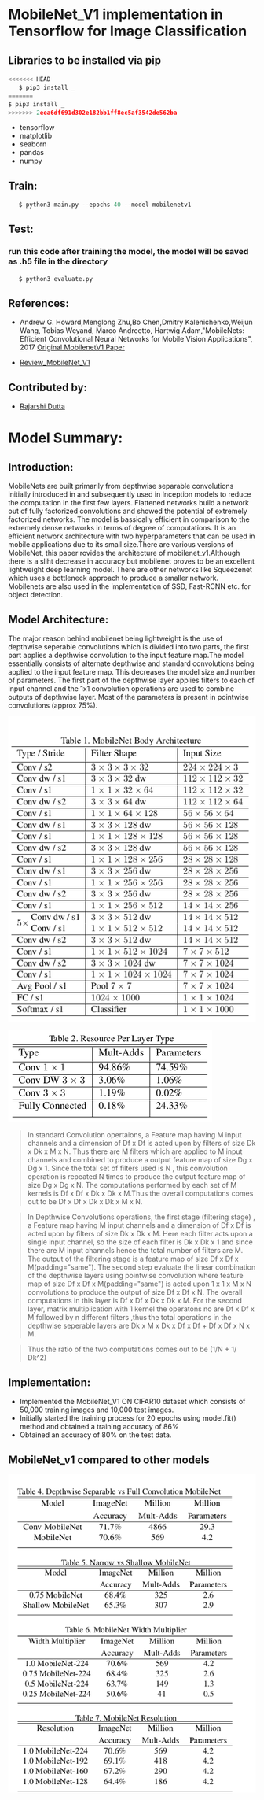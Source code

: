 # MobileNet_V1 implementation in Tensorflow for Image Classification

## Libraries to be installed via pip 
```py
<<<<<<< HEAD
   $ pip3 install _
=======
$ pip3 install _
>>>>>>> 2eea6df691d302e182bb1ff8ec5af3542de562ba
```

* tensorflow
* matplotlib
* seaborn
* pandas
* numpy


## Train:
```py
   $ python3 main.py --epochs 40 --model mobilenetv1
```
## Test:
### run this code after training the model, the model will be saved as .h5 file in the directory
```py
   $ python3 evaluate.py
```   

## References:

* Andrew G. Howard,Menglong Zhu,Bo Chen,Dmitry Kalenichenko,Weijun Wang, Tobias Weyand, Marco Andreetto, Hartwig Adam,"MobileNets: Efficient Convolutional Neural Networks for Mobile Vision Applications", 2017 [Original MobilenetV1 Paper](https://arxiv.org/pdf/1704.04861.pdf)

* [Review_MobileNet_V1](https://towardsdatascience.com/review-mobilenetv1-depthwise-separable-convolution-light-weight-model-a382df364b69)


## Contributed by:

* [Rajarshi Dutta](https://github.com/Rajarshi1001)

# Model Summary:

##  Introduction:

MobileNets are built primarily from depthwise separable convolutions initially introduced in  and subsequently
used in Inception models  to reduce the computation in the first few layers. Flattened networks  build a network
out of fully factorized convolutions and showed the potential of extremely factorized networks. The model is bassically efficient in comparison to the extremely dense networks in terms of degree of computations. It is an efficient network architecture with two hyperparameters that can be used in mobile applications due to its small size.There are various versions of MobileNet, this paper rovides the architecture of mobilenet_v1.Although there is a sliht decrease in accuracy but mobilenet proves to be an excellent lightweight deep learning model. There are other networks like Squeezenet which uses a bottleneck approach to produce a smaller network. Mobilenets are also used in the implementation of SSD, Fast-RCNN  etc. for object detection.

## Model Architecture:

The major reason behind mobilenet being lightweight is the use of depthwise seperable convolutions which is divided into two parts, the first part applies a depthwise convolution to the input feature map.The model essentially consists of alternate depthwise and standard convolutions being applied to the input feature map. This decreases the model size and number of parameters. The first part of the depthwise layer applies filters to each of input channel and the 1x1 convolution operations are used to combine outputs of depthwise layer. Most of the parameters is present  in pointwise convolutions (approx 75%).


![alt text](assets/architecture.png)



![alt text](assets/resource.png)



> In standard Convolution opertaions, a Feature map having M input channels and a dimension of Df x Df is acted upon by filters of size Dk x Dk x M x N. Thus there are M filters which are applied to M input channels and combined to produce a output feature map of size Dg x Dg x 1. Since the total set of filters used is N , this convolution operation is repeated N times to produce the output feature map of size Dg x Dg x N. The computations performed by each set of M kernels is Df x Df x Dk x Dk x M.Thus the overall computations comes out to be Df x Df x Dk x Dk x M x N. 

> In Depthwise Convolutions operations, the first stage (filtering stage) , a Feature map having M input channels and a dimension of Df x Df is acted upon by filters of size Dk x Dk x M. Here each filter acts upon a single input channel, so the size of each filter is Dk x Dk x 1 and since there are M input channels hence the total number of filters are M. The output of the filtering stage is a feature map of size Df x Df x M(padding="same"). The second step evaluate the linear combination of the depthwise layers using pointwise convolution where feature map of size Df x Df x M(padding="same") is acted upon 1 x 1 x M x N convolutions to produce the output of size  Df x Df x N. The overall computations in this layer is Df x Df x Dk x Dk x M. For the second layer, matrix  multiplication with 1 kernel the operatons no are Df x Df x M followed by n different filters ,thus the total operations in the depthwise seperable layers are Dk x M x Dk x Df x Df + Df x Df x N x M.

> Thus the ratio of the two computations comes out to be (1/N + 1/ Dk^2)

## Implementation:

* Implemented the MobileNet_V1 ON CIFAR10 dataset which consists of 50,000 training images and 10,000 test images.
* Initially started the training process for 20 epochs using model.fit() method and obtained a training accuracy of 86%
* Obtained an accuracy of 80% on the test data.

## MobileNet_v1 compared to other models

![alt text](assets/compare.png)

